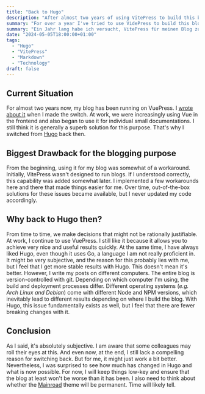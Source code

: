 ```yaml
---
title: "Back to Hugo"
description: "After almost two years of using VitePress to build this blog I returned to Hugo. The important question is: Why?"
summary: "For over a year I've tried to use VidePress to build this blog which mostly worked well. But now I am returning to Hugo. Why did I decide to leave the new technology and use the _old_ Hugo again?"
summary: "Ein Jahr lang habe ich versucht, VitePress für meinen Blog zu benutzen, was mehr oder weniger auch gut geklappt hat. Allerdings hat es mich nun doch zu Hugo zurück gezogen. Aber wieso sollte ich einer neuen Technologie vie VueJS den Rücken kehren und zu (_in den Augen einiger_) Bloatware zurück wechseln?"
date: "2024-05-05T18:00:00+01:00"
tags:
  - "Hugo"
  - "VitePress"
  - "Markdown"
  - "Technology"
draft: false
---
```


## Current Situation
For almost two years now, my blog has been running on VuePress. I [wrote about it](/en/post/vitepress/) when I made the switch. At work, we were increasingly using Vue in the frontend and also began to use it for individual small documentations. I still think it is generally a superb solution for this purpose. That's why I switched from [Hugo](https://gohugo.io/) back then.

## Biggest Drawback for the blogging purpose
From the beginning, using it for my blog was somewhat of a workaround. Initially, VitePress wasn't designed to run blogs. If I understood correctly, this capability was added somewhat later. I implemented a few workarounds here and there that made things easier for me. Over time, out-of-the-box solutions for these issues became available, but I never updated my code accordingly.

## Why back to Hugo then?
From time to time, we make decisions that might not be rationally justifiable. At work, I continue to use VuePress. I still like it because it allows you to achieve very nice and useful results quickly. At the same time, I have always liked Hugo, even though it uses Go, a language I am not really proficient in. It might be very subjective, and the reason for this probably lies with me, but I feel that I get more stable results with Hugo. This doesn't mean it's better. However, I write my posts on different computers. The entire blog is version-controlled with git. Depending on which computer I'm using, the build and deployment processes differ. Different operating systems (_e.g. Arch Linux and Debian_) come with different Node and NPM versions, which inevitably lead to different results depending on where I build the blog. With Hugo, this issue fundamentally exists as well, but I feel that there are fewer breaking changes with it.

## Conclusion
As I said, it's absolutely subjective. I am aware that some colleagues may roll their eyes at this. And even now, at the end, I still lack a compelling reason for switching back. But for me, it might just work a bit better. Nevertheless, I was surprised to see how much has changed in Hugo and what is now possible. For now, I will keep things low-key and ensure that the blog at least won't be worse than it has been. I also need to think about whether the [Mainroad](https://github.com/Vimux/Mainroad/) theme will be permanent. Time will likely tell.
